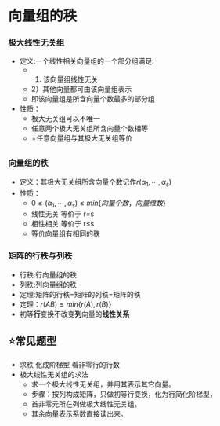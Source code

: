 # 向量组的秩

### 极大线性无关组

- 定义:一个线性相关向量组的一个部分组满足:
  - 1) 该向量组线性无关
  - 2）其他向量都可由该向量组表示
  - 即该向量组是所含向量个数最多的部分组
- 性质：
  - 极大无关组可以不唯一
  - 任意两个极大无关组所含向量个数相等
  - ⭐任意向量组与其极大无关组等价
### 向量组的秩
- 定义：其极大无关组所含向量个数记作$r(\alpha_1,\cdots,\alpha_s)$
- 性质：
  - $0 \le(\alpha_1,\cdots,\alpha_s)\le min\{向量个数，向量维数\}$
  - 线性无关 等价于 r=s
  - 相性相关 等价于 r$\le$s
  - 等价向量组有相同的秩
### 矩阵的行秩与列秩
- 行秩:行向量组的秩
- 列秩:列向量组的秩
- 定理:矩阵的行秩=矩阵的列秩=矩阵的秩
- 定理：$r(AB)\le min\{r(A),r(B)\}$
- 初等**行**变换不改变**列**向量的**线性关系**

## ⭐常见题型

- 求秩 化成阶梯型 看非零行的行数
- 极大线性无关组的求法
  - 求一个极大线性无关组，并用其表示其它向量。
  - 步骤：按列构成矩阵，只做初等行变换，化为行简化阶梯型，
  - 首非零元所在列做极大线性无关组，
  - 其余向量表示系数直接读出来。